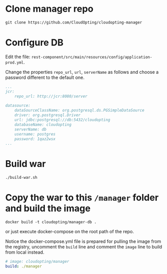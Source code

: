 # Clone manager repo

```
git clone https://github.com/CloudOpting/cloudopting-manager
```

# Configure DB

Edit the file: `rest-component/src/main/resources/config/application-prod.yml`.

Change the properties `repo_url`, `url`, `serverName` as follows and choose a password different to the default one.

```yaml
...
jcr:
    repo_url: http://jcr:8080/server
        
datasource:
    dataSourceClassName: org.postgresql.ds.PGSimpleDataSource
    driver: org.postgresql.Driver
    url: jdbc:postgresql://db:5432/cloudopting
    databaseName: cloudopting
    serverName: db
    username: postgres
    password: 1qaz2wsx
...
```

# Build war

`./build-war.sh`

# Copy the war to this `/manager` folder and build the image

`docker build -t cloudopting/manager-db .`

or just execute docker-compose on the root path of the repo.

Notice the docker-compose.yml file is prepared for pulling the image from the registry, uncomment the `build` line and comment the `image` line to build from local instead.

```yaml
# image: cloudopting/manager
build: ./manager
```
